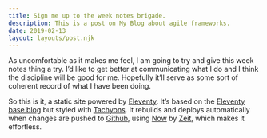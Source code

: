 ```yaml
---
title: Sign me up to the week notes brigade.
description: This is a post on My Blog about agile frameworks.
date: 2019-02-13
layout: layouts/post.njk
---
```

As uncomfortable as it makes me feel, I am going to try and give this week notes thing a try. I’d like to get better at communicating what I do and I think the discipline will be good for me. Hopefully it’ll serve as some sort of coherent record of what I have been doing.

So this is it, a static site powered by [Eleventy]. It’s based on the [Eleventy base blog] but styled with [Tachyons]. It rebuilds and deploys automatically when changes are pushed to [Github], using [Now] by [Zeit], which makes it effortless.

[Eleventy]: https://www.11ty.io
[Eleventy base blog]: https://github.com/11ty/eleventy-base-blog
[Tachyons]: http://tachyons.io/
[Github]: https://github.com/jonheslop/week-notes
[Now]: https://zeit.co/now
[Zeit]: https://zeit.co/
